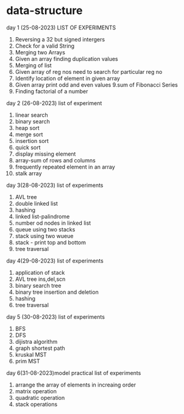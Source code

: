 # data-structure
day 1 (25-08-2023)
LIST OF EXPERIMENTS
1. Reversing a 32 but signed intergers
2. Check for a valid String
3. Merging two Arrays
4. Given an array finding duplication values
5. Merging of  list
6. Given array of reg nos need to search for particular reg no
7. Identify location of element in given array
8. Given array print odd and even values
9.sum of Fibonacci Series
10. Finding factorial of a number

day 2 (26-08-2023)
list of experiment
1. linear search
2. binary search
3. heap sort
4. merge sort
5. insertion sort
6. quick sort
7. display missing element
8. array-sum of rows and columns
9. frequently repeated element in an array
10. stalk array

day 3(28-08-2023)
list of experiments
1. AVL tree
2. double linked list
3. hashing
4. linked list-palindrome
5. number od nodes in linked list
6. queue using two stacks
7. stack using two wueue
8. stack - print top and bottom
9. tree traversal

day 4(29-08-2023)
list of experiments
1. application of stack
2. AVL tree ins,del,scn
3. binary search tree
4. binary tree insertion and deletion
5. hashing
6. tree traversal

day 5 (30-08-2023)
list of experiments
1. BFS
2. DFS
3. dijistra algorithm
4. graph shortest path
5. kruskal MST
6. prim MST

day 6(31-08-2023)model practical
list of experiments
1. arrange the array of elements in increaing order
2. matrix operation
3. quadratic operation
4. stack operations

